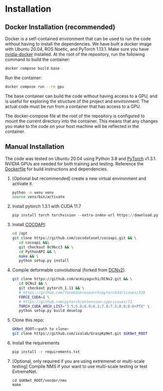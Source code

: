 # Installation

## Docker Installation (recommended)

Docker is a self-contained environment that can be used to run the code without having to install the dependencies.
We have built a docker image with Ubuntu 20.04, ROS Noetic, and PyTorch 1.13.1.
Make sure you have [nvidia-docker](https://docs.nvidia.com/datacenter/cloud-native/container-toolkit/install-guide.html) installed.
At the root of the repository, run the following command to build the container:

```bash
docker compose build base
```

Run the container:

```bash
docker compose run --rm gpu
```

The base container can build the code without having access to a GPU, and is useful for exploring the structure of the project and environment.
The actual code must be run from a container that has access to a GPU.

The docker-compose file at the root of the repository is configured to mount the current directory into the container.
This means that any changes you make to the code on your host machine will be reflected in the container.

## Manual Installation

The code was tested on Ubuntu 20.04 using Python 3.8 and [PyTorch](http://pytorch.org) v1.3.1.
NVIDIA GPUs are needed for both training and testing.
Reference the [Dockerfile](../docker/Dockerfile.noetic) for build instructions and dependencies.

1. [Optional but recommended] create a new virtual environment and activate it.

   ```bash
   python -m venv venv
   source venv/bin/activate
   ```

1. Install pytorch 1.3.1 with CUDA 11.7

   ```python
   pip install torch torchvision --extra-index-url https://download.pytorch.org/whl/cu117
   ```

1. Install [COCOAPI](https://github.com/cocodataset/cocoapi):

   ```bash
   cd /opt
   git clone https://github.com/cocodataset/cocoapi.git && \
      cd cocoapi &&\
      git checkout 8c9bcc3 && \
      cd PythonAPI && \
      make && \
      python setup.py install
   ```

1. Compile deformable convolutional (forked from [DCNv2](https://github.com/CharlesShang/DCNv2)).

   ```bash
   git clone https://github.com/acmiyaguchi/DCNv2.git && \
      cd DCNv2 && \
      git checkout pytorch_1.11 && \
      # https://github.com/facebookresearch/pytorch3d/issues/318
      FORCE_CUDA=1 \
      # https://github.com/pytorch/extension-cpp/issues/71
      TORCH_CUDA_ARCH_LIST="3.5;5.0;6.0;6.1;7.0;7.5;8.0;8.6+PTX" \
      python setup.py build develop
   ```

1. Clone this repo:

   ```bash
   GKNet_ROOT=<path to clone>
   git clone https://github.com/ivalab/GraspKpNet.git $GKNet_ROOT
   ```

1. Install the requirements

   ```bash
   pip install -r requirements.txt
   ```

1. [Optional, only required if you are using extremenet or multi-scale testing] Compile NMS if your want to use multi-scale testing or test ExtremeNet.

   ```
   cd $GKNet_ROOT/vendor/nms
   make
   ```
